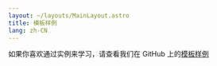 ```yaml
---
layout: ~/layouts/MainLayout.astro
title: 模板样例
lang: zh-CN
---
```


如果你喜欢通过实例来学习，请查看我们在 GitHub 上的[模板样例](https://github.com/snowpackjs/astro/tree/main/examples)

<!-- Once we merge astro-docs back into the main repo, we can actually fetch the list of examples at build-time by scanning the examples/ directory! -->

